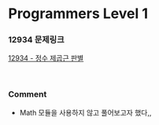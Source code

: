 # Programmers Level 1

### 12934 문제링크

[12934 - 정수 제곱근 판별](https://school.programmers.co.kr/learn/courses/30/lessons/12934)

<br>

### Comment

-   Math 모듈을 사용하지 않고 풀어보고자 했다,,
